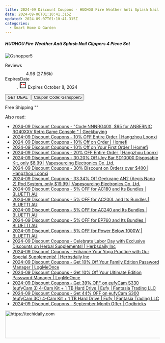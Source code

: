 ```yaml
---
title: 2024-09 Discount Coupons - HUOHOU Fire Weather Anti Splash Nail Clippers 4 Piece Set | Gshopper
date: 2024-09-06T01:10:41.315Z
updated: 2024-09-07T01:10:41.315Z
categories:
  - Smart Home & Garden
---
```



<div class="max-w-4xl mx-auto grid grid-cols-1 lg:max-w-5xl lg:gap-x-20 lg:grid-cols-2">
  <div class="relative p-3 col-start-1 row-start-1 flex flex-col-reverse rounded-lg bg-gradient-to-t from-black/75 via-black/0 sm:bg-none sm:row-start-2 sm:p-0 lg:row-start-1">
    <h5 class="mt-1 text-lg font-semibold text-white sm:text-slate-900 md:text-2xl dark:sm:text-white">HUOHOU Fire Weather Anti Splash Nail Clippers 4 Piece Set</h5>
  </div>
  
  <div class="col-start-1 col-end-3 row-start-1 grid gap-4 sm:mb-6 sm:grid-cols-4 lg:col-start-2 lg:row-span-6 lg:row-end-6 lg:mb-0 lg:gap-6">
      <img src="&quot;&quot;" onClick="javascript:window.open(decodeURIComponent('%22https%3A%2F%2Fwww.shareasale.com%2Fu.cfm%3Fd%3D1118671%26m%3D97331%26u%3D4338022%22'), '_blank');void(0);" alt="Gshopper5" class="h-60 w-full rounded-lg object-cover sm:col-span-2 sm:h-52 lg:col-span-full" loading="lazy" />
    
  </div>
  <dl class="row-start-2 mt-4 flex items-center text-xs font-medium sm:row-start-3 sm:mt-1 md:mt-2.5 lg:row-start-2">
    <dt class="sr-only">Reviews</dt>
    <dd class="flex items-center text-indigo-600 dark:text-indigo-400">
      <svg width="24" height="24" fill="none" aria-hidden="true" class="mr-1 stroke-current dark:stroke-indigo-500">
        <path d="m12 5 2 5h5l-4 4 2.103 5L12 16l-5.103 3L9 14l-4-4h5l2-5Z" stroke-width="2" stroke-linecap="round" stroke-linejoin="round" />
      </svg>
      <span>4.98 <span class="font-normal text-slate-400">(27.56k)</span></span>
    </dd>
    <dt class="sr-only">ExpiresDate</dt>
    <dd class="flex items-center">
      <svg width="2" height="2" aria-hidden="true" fill="currentColor" class="mx-3 text-slate-300">
        <circle cx="1" cy="1" r="1" />
      </svg>
      <svg width="24" height="24" viewBox="0 0 24 24" fill="none" stroke="currentColor" stroke-width="2">
        <rect x="3" y="3" width="18" height="18" rx="2" fill="#fff" />
        <path d="M6 10L18 10" stroke="red" stroke-width="2" fill="none" />
        <path d="M10 6L10 18" stroke="#fff" stroke-width="2" fill="none" />
      </svg>
      Expires October 8, 2024    </dd>
  </dl>
  <div class="col-start-1 row-start-3 mt-4 self-center sm:col-start-2 sm:row-span-2 sm:row-start-2 sm:mt-0 lg:col-start-1 lg:row-start-3 lg:row-end-4 lg:mt-6">
    <button type="button" onClick="javascript:window.open(decodeURIComponent('%22https%3A%2F%2Fwww.shareasale.com%2Fu.cfm%3Fd%3D1118671%26m%3D97331%26u%3D4338022%22'), '_blank');void(0);" class="rounded-lg bg-red-600 px-3 py-2 text-sm font-medium leading-6 text-white">GET DEAL</button>
    <button type="button" onClick="javascript:window.open(decodeURIComponent('%22https%3A%2F%2Fwww.shareasale.com%2Fu.cfm%3Fd%3D1118671%26m%3D97331%26u%3D4338022%22'), '_blank');void(0);" class="border-dashed border-2 border-indigo-600 bg-green-100 text-sm leading-6 font-medium py-2 px-3 rounded-lg">Coupon Code: Gshopper5</button>
  </div>
  <p class="col-start-1 mt-4 text-sm leading-6 sm:col-span-2 lg:col-span-1 lg:row-start-4 lg:mt-6 dark:text-slate-400">
    Free Shipping 
""  </p>
</div>
<span class="atpl-alsoreadstyle">Also read:</span>
<div><ul>
<li><a href="https://coupons.techidaily.com/coupon-1232636-share-38812-sale/"><u>2024-09 Discount Coupons - "Code:NNNRG40X, $65 for ANBERNIC RG40XXV Retro Game Console " | Geekbuying</u></a></li>
<li><a href="https://coupons.techidaily.com/coupon-1232914-share-155620-sale/"><u>2024-09 Discount Coupons - 10% OFF Entire Order | Hangzhou Loonxi</u></a></li>
<li><a href="https://coupons.techidaily.com/coupon-1072100-share-136652-sale/"><u>2024-09 Discount Coupons - 10% Off on Order | Homefi</u></a></li>
<li><a href="https://coupons.techidaily.com/coupon-1007207-share-136652-sale/"><u>2024-09 Discount Coupons - 10% Off on Your First Order | Homefi</u></a></li>
<li><a href="https://coupons.techidaily.com/coupon-1232915-share-155620-sale/"><u>2024-09 Discount Coupons - 20% OFF Entire Order | Hangzhou Loonxi</u></a></li>
<li><a href="https://coupons.techidaily.com/coupon-1067067-share-90958-sale/"><u>2024-09 Discount Coupons - 30.20% Off iJoy Bar SD10000 Disposable Kit, only $8.99 | Vapesourcing Electronics Co.,Ltd.</u></a></li>
<li><a href="https://coupons.techidaily.com/coupon-1232916-share-155620-sale/"><u>2024-09 Discount Coupons - 30% Discount on Orders over $400 | Hangzhou Loonxi</u></a></li>
<li><a href="https://coupons.techidaily.com/coupon-1067684-share-90958-sale/"><u>2024-09 Discount Coupons - 33.34% Off Geekvape AN2 (Aegis Nano 2) Pod System, only $19.99 | Vapesourcing Electronics Co.,Ltd.</u></a></li>
<li><a href="https://coupons.techidaily.com/coupon-1227451-share-109567-sale/"><u>2024-09 Discount Coupons - 5% OFF for AC180 and Its Bundles | BLUETTI AU</u></a></li>
<li><a href="https://coupons.techidaily.com/coupon-1227453-share-109567-sale/"><u>2024-09 Discount Coupons - 5% OFF for AC200L and Its Bundles | BLUETTI AU</u></a></li>
<li><a href="https://coupons.techidaily.com/coupon-1227455-share-109567-sale/"><u>2024-09 Discount Coupons - 5% OFF for AC240 and Its Bundles | BLUETTI AU</u></a></li>
<li><a href="https://coupons.techidaily.com/coupon-1227456-share-109567-sale/"><u>2024-09 Discount Coupons - 5% OFF for EP760 and Its Bundles | BLUETTI AU</u></a></li>
<li><a href="https://coupons.techidaily.com/coupon-1227457-share-109567-sale/"><u>2024-09 Discount Coupons - 5% OFF for Power Below 1000W | BLUETTI AU</u></a></li>
<li><a href="https://coupons.techidaily.com/coupon-1233059-share-154766-sale/"><u>2024-09 Discount Coupons - Celebrate Labor Day with Exclusive Discounts on Herbal Supplements! | Herbsdaily Inc</u></a></li>
<li><a href="https://coupons.techidaily.com/coupon-1233060-share-154766-sale/"><u>2024-09 Discount Coupons - Enhance Your Yoga Practice with Our Special Supplements! | Herbsdaily Inc</u></a></li>
<li><a href="https://coupons.techidaily.com/coupon-807525-share-80525-sale/"><u>2024-09 Discount Coupons - Get 10% Off Your Family Edition Password Manager | LogMeOnce</u></a></li>
<li><a href="https://coupons.techidaily.com/coupon-807524-share-80525-sale/"><u>2024-09 Discount Coupons - Get 10% Off Your Ultimate Edition Password Manager | LogMeOnce</u></a></li>
<li><a href="https://coupons.techidaily.com/coupon-1232885-share-115200-sale/"><u>2024-09 Discount Coupons - Get 39% OFF on eufyCam S330 (eufyCam 3) 4-Cam Kit + 1 TB Hard Drive | Eufy | Fantasia Trading LLC</u></a></li>
<li><a href="https://coupons.techidaily.com/coupon-1232887-share-115200-sale/"><u>2024-09 Discount Coupons - Get 44% OFF on eufyCam S300 (eufyCam 3C) 4-Cam Kit + 1 TB Hard Drive | Eufy | Fantasia Trading LLC</u></a></li>
<li><a href="https://coupons.techidaily.com/coupon-1233067-share-153229-sale/"><u>2024-09 Discount Coupons - September Month Offer | Godbricks</u></a></li>
</ul></div>

<ins class="adsbygoogle"
      style="display:block"
      data-ad-client="ca-pub-7571918770474297"
      data-ad-slot="8358498916"
      data-ad-format="auto"
      data-full-width-responsive="true"></ins>
<!-- affiliate ads begin -->
<a href="https://appsumo.8odi.net/c/5597632/2137379/7443" target="_top" id="2137379">
  <img src="//a.impactradius-go.com/display-ad/7443-2137379" border="0" alt="https://techidaily.com" width="728" height="90"/>
</a>
<img height="0" width="0" src="https://appsumo.8odi.net/i/5597632/2137379/7443" style="position:absolute;visibility:hidden;" border="0" />
<!-- affiliate ads end -->